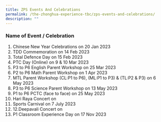 ```yaml
---
title: ZPS Events And Celebrations
permalink: /the-zhonghua-experience-tbc/zps-events-and-celebrations/
description: ""
---
```

### **Name of Event / Celebration**

1. Chinese New Year Celebrations on 20 Jan 2023
2. TDD Commemoration on 14 Feb 2023
3. Total Defence Day on 15 Feb 2023
4. PTC Day (Online) on 9 & 10 Mar 2023
5. P3 to P6 English Parent Workshop on 25 Mar 2023
6. P2 to P6 Math Parent Workshop on 1 Apr 2023
7. MTL Parent Workshop (CL:P1 to P6), (ML:P1 to P3) & (TL:P2 & P3) on 6 May 2023
8. P3 to P6 Science Parent Workshop on 13 May 2023
9. P1 to P6 PCTC (face to face) on 25 May 2023
10. Hari Raya Concert on
11. Sports Carnival on 7 July 2023
12. 12.Deepavali Concert on
13. P1 Classroom Experience Day on 17 Nov 2023